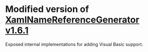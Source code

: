 # Modified version of [XamlNameReferenceGenerator v1.6.1](https://github.com/AvaloniaUI/Avalonia/tree/master/src/tools/Avalonia.Generators)

Exposed internal implementations for adding Visual Basic support.
